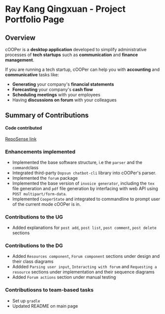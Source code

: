 # Ray Kang Qingxuan - Project Portfolio Page

## Overview

cOOPer is a **desktop application** developed to simplify administrative processes of **tech startups** such as **communication** and **finance management**.

If you are running a tech startup, cOOPer can help you with **accounting** and **communicative** tasks like:

- **Generating** your company's **financial statements**
- **Forecasting** your company's **cash flow**
- **Scheduling meetings** with your employees
- Having **discussions on forum** with your colleagues

## Summary of Contributions

#### Code contributed

[RepoSense link](https://nus-cs2113-ay2122s1.github.io/tp-dashboard/?search=w13-4&sort=groupTitle&sortWithin=title&timeframe=commit&mergegroup=&groupSelect=groupByRepos&breakdown=true&checkedFileTypes=docs~functional-code~test-code~other&since=2021-09-25&tabOpen=true&tabAuthor=Rrraaaeee&tabRepo=AY2122S1-CS2113T-W13-4%2Ftp%5Bmaster%5D&authorshipIsMergeGroup=false&authorshipFileTypes=docs~functional-code~test-code~other&authorshipIsBinaryFileTypeChecked=false&tabType=authorship)

### Enhancements implemented

+ Implemented the base software structure, i.e the `parser` and the `command`class
+ Integrated third-party `Dopsun chatbot-cli` library into cOOPer's parser.
+ Implemented the `forum`  package
+ Implemented the base version of `invoice generator`, including the `tex` file generation and `pdf` file generation by interfacing with web API using `POST multipart/form-data`.
+ Implemented `CooperState` and integrated to commandline to prompt user of the current mode cOOPer is in.

### Contributions to the UG

+ Added explanations for `post add`, `post list`, `post comment`, `post delete` sections

### Contributions to the DG

+ Added `Resources component`, `Forum component` sections under design and their class diagrams
+ Addded `Parsing user input`, `Interacting with forum` and `Requesting a resource` sections under implementation and their sequence diagrams
+ Added `Forum actions` section under manual testing

### Contributiosns to team-based tasks

+ Set up `gradle` 
+ Updated README on main page



